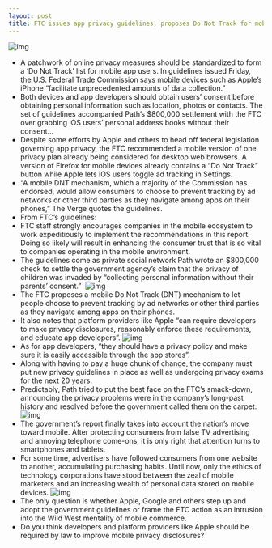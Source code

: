 ```yaml
---
layout: post
title: FTC issues app privacy guidelines, proposes Do Not Track for mobile
---
```

![img](http://media.idownloadblog.com/wp-content/uploads/2013/02/Mobile-Privacy-Disclosures-logo.jpg)
* A patchwork of online privacy measures should be standardized to form a ‘Do Not Track’ list for mobile app users. In guidelines issued Friday, the U.S. Federal Trade Commission says mobile devices such as Apple’s iPhone “facilitate unprecedented amounts of data collection.”
* Both devices and app developers should obtain users’ consent before obtaining personal information such as location, photos or contacts. The set of guidelines accompanied Path’s $800,000 settlement with the FTC over grabbing iOS users’ personal address books without their consent…
* Despite some efforts by Apple and others to head off federal legislation governing app privacy, the FTC recommended a mobile version of one privacy plan already being considered for desktop web browsers. A version of Firefox for mobile devices already contains a “Do Not Track” button while Apple lets iOS users toggle ad tracking in Settings.
* “A mobile DNT mechanism, which a majority of the Commission has endorsed, would allow consumers to choose to prevent tracking by ad networks or other third parties as they navigate among apps on their phones,” The Verge quotes the guidelines.
* From FTC’s guidelines:
* FTC staff strongly encourages companies in the mobile ecosystem to work expeditiously to implement the recommendations in this report. Doing so likely will result in enhancing the consumer trust that is so vital to companies operating in the mobile environment.
* The guidelines come as private social network Path wrote an $800,000 check to settle the government agency’s claim that the privacy of children was invaded by “collecting personal information without their parents’ consent.” 
![img](http://media.idownloadblog.com/wp-content/uploads/2012/11/reset-ad-id.jpg)
* The FTC proposes a mobile Do Not Track (DNT) mechanism to let people choose to prevent tracking by ad networks or other third parties as they navigate among apps on their phones.
* It also notes that platform providers like Apple “can require developers to make privacy disclosures, reasonably enforce these requirements, and educate app developers”.
![img](http://media.idownloadblog.com/wp-content/uploads/2012/02/path.jpg)
* As for app developers, “they should have a privacy policy and make sure it is easily accessible through the app stores”.
* Along with having to pay a huge chunk of change, the company must put new privacy guidelines in place as well as undergoing privacy exams for the next 20 years.
* Predictably, Path tried to put the best face on the FTC’s smack-down, announcing the privacy problems were in the company’s long-past history and resolved before the government called them on the carpet.
![img](http://media.idownloadblog.com/wp-content/uploads/2012/06/privacy-ios-6-1.jpeg)
* The government’s report finally takes into account the nation’s move toward mobile. After protecting consumers from false TV advertising and annoying telephone come-ons, it is only right that attention turns to smartphones and tablets.
* For some time, advertisers have followed consumers from one website to another, accumulating purchasing habits. Until now, only the ethics of technology corporations have stood between the zeal of mobile marketers and an increasing wealth of personal data stored on mobile devices.
![img](http://media.idownloadblog.com/wp-content/uploads/2012/06/privacy-ios-6-1.jpeg)
* The only question is whether Apple, Google and others step up and adopt the government guidelines or frame the FTC action as an intrusion into the Wild West mentality of mobile commerce.
* Do you think developers and platform providers like Apple should be required by law to improve mobile privacy disclosures?

